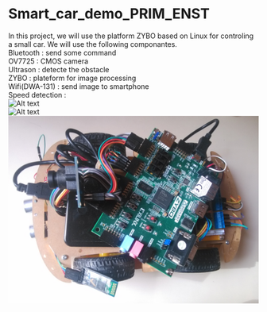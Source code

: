# Smart_car_demo_PRIM_ENST
In this project, we will use the platform ZYBO based on Linux for controling a small car.
We will use the following componantes. <br />
Bluetooth       : send some command <br />
OV7725          : CMOS camera <br />
Ultrason        : detecte the obstacle <br />
ZYBO            : plateform for image processing <br />
Wifi(DWA-131)   : send image to smartphone <br />
Speed detection : <br />
![Alt text](https://raw.githubusercontent.com/owenchj/ZYNQ_Smart_car_demo/master/software/OpenCV/smart_car_demo/a.bmp "Sobel"  ) <br />
![Alt text](https://raw.githubusercontent.com/owenchj/ZYNQ_Smart_car_demo/master/software/OpenCV/smart_car_demo/c.bmp "Result"  ) <br />
![Alt text](https://github.com/owenchj/Smart_car_demo_PRIM_ENST/blob/master/smart_car_demo.jpg "Smart car demo"  ) <br />
